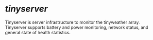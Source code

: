 # ***tinyserver***

Tinyserver is server infrastructure to monitor the tinyweather array. Tinyserver supports battery and power monitoring, network status, and general state of health statistics.